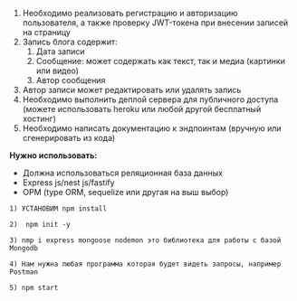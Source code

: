 
1. Необходимо реализовать регистрацию и авторизацию пользователя, а также проверку JWT-токена при внесении записей на страницу
2. Запись блога содержит:
    1. Дата записи
    2. Сообщение: может содержать как текст, так и медиа (картинки или видео)
    3. Автор сообщения
3. Автор записи может редактировать или удалять запись
4. Необходимо выполнить деплой сервера для публичного доступа (можете использовать heroku или любой другой бесплатный хостинг)
5. Необходимо написать документацию к эндпоинтам (вручную или сгенерировать из кода)

**Нужно использовать:**

- Должна использоваться реляционная база данных
- Express js/nest js/fastify
- ОРМ (type ORM, sequelize или другая на выш выбор)

``` 1) УСТАНОВИМ npm install ```

``` 2)  npm init -y ```

```3) nmp i express mongoose nodemon это библиотека для работы с базой Mongodb ```

``` 4) Нам нужна любая программа которая будет видеть запросы, например Postman ```

``` 5) npm start ```
